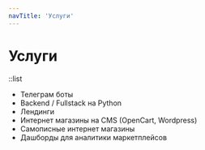 ```yaml
---
navTitle: 'Услуги'
---
```


# Услуги

::list
- Телеграм боты
- Backend / Fullstack на Python
- Лендинги
- Интернет магазины на CMS (OpenCart, Wordpress)
- Самописные интернет магазины
- Дашборды для аналитики маркетплейсов